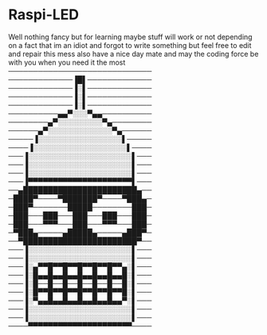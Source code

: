 # Raspi-LED
Well nothing fancy but for learning maybe 
stuff will work or not depending on a fact that im an idiot and forgot to write something 
but feel free to edit and repair this mess 
also have a nice day mate and may the coding force be with you when you need it the most 
─────────────────────────────
─────────────▐█▌─────────────
─────────────▐░▌─────────────
─────────────▐░▌─────────────
─────────────▐░▌─────────────
──────────▄▄▀░░░▀▄▄──────────
────────▄▀░░░░░░░░░▀▄────────
──────▄▀░░░░░░░░░░░░░▀▄──────
─────▐░░░░░░░░░░░░░░░░░▌─────
────▐░░░░░░░░░░░░░░░░░░░▌────
───▐░░░░░░░░░░░░░░░░░░░░░▌───
───▐░░░░░░░░░░░░░░░░░░░░░▌───
───▐░░░░░░░░░░░░░░░░░░░░░▌───
───▐▀▀▀▀▀▀▀▀▀▀▀▀▀▀▀▀▀▀▀▀▀▌───
──▄███████████████████████▄──
─████▀────▀███████▀────▀███▄─
─███▀───────█████────────███─
─███───███───███───███───███─
─███───▀▀▀───███───▀▀▀───███─
─▀███▄─────▄█████▄─────▄███▀─
──▀███████████████████████▀──
───▐░░░░░░░░░░░░░░░░░░░░░▌───
───▐░░░░░░░░░░░░░░░░░░░░░▌───
───▐░▄▀▀█▀▀█▀▀█▀▀█▀▀█▀▀▄░▌───
───▐░█▄▄█▄▄█▄▄█▄▄█▄▄█▄▄█░▌───
───▐░█──█──█──█──█──█──█░▌───
───▐░█▀▀█▀▀█▀▀█▀▀█▀▀█▀▀█░▌───
───▐░▀▄▄█▄▄█▄▄█▄▄█▄▄█▄▄▀░▌───
───▐░░░░░░░░░░░░░░░░░░░░░▌───
───▐░░░░░░░░░░░░░░░░░░░░░▌───
────▀▀▀▀▀▀▀▀▀▀▀▀▀▀▀▀▀▀▀▀▀────

